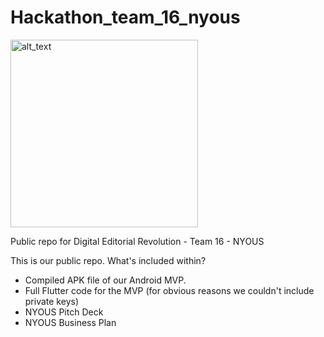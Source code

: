 # Hackathon_team_16_nyous

<img src="https://github.com/alderante/Hackathon_team_16_nyous/blob/main/logo.pn2g?raw=true" alt="alt_text" width="300"/>

Public repo for Digital Editorial Revolution - Team 16 - NYOUS

This is our public repo. What's included within?

- Compiled APK file of our Android MVP.
- Full Flutter code for the MVP (for obvious reasons we couldn't include private keys)
- NYOUS Pitch Deck
- NYOUS Business Plan
